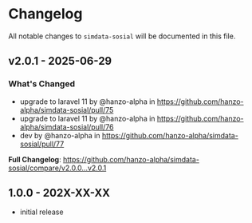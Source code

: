 # Changelog

All notable changes to `simdata-sosial` will be documented in this file.

## v2.0.1 - 2025-06-29

### What's Changed

* upgrade to laravel 11 by @hanzo-alpha in https://github.com/hanzo-alpha/simdata-sosial/pull/75
* upgrade to laravel 11 by @hanzo-alpha in https://github.com/hanzo-alpha/simdata-sosial/pull/76
* dev by @hanzo-alpha in https://github.com/hanzo-alpha/simdata-sosial/pull/77

**Full Changelog**: https://github.com/hanzo-alpha/simdata-sosial/compare/v2.0.0...v2.0.1

## 1.0.0 - 202X-XX-XX

- initial release
